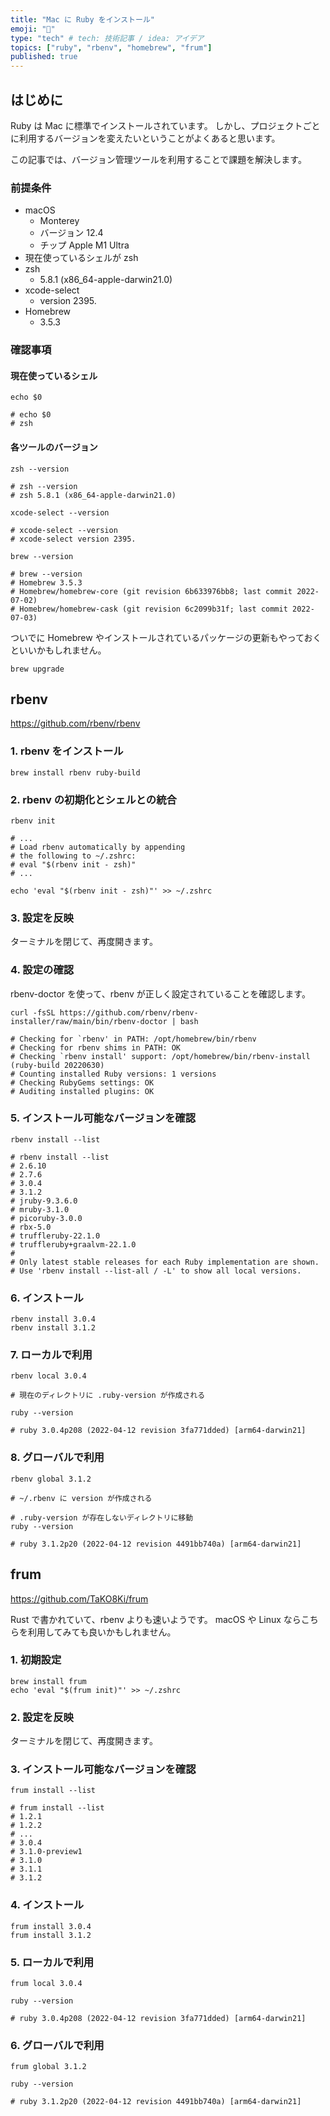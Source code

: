 ```yaml
---
title: "Mac に Ruby をインストール"
emoji: "📕"
type: "tech" # tech: 技術記事 / idea: アイデア
topics: ["ruby", "rbenv", "homebrew", "frum"]
published: true
---
```


## はじめに

Ruby は Mac に標準でインストールされています。
しかし、プロジェクトごとに利用するバージョンを変えたいということがよくあると思います。

この記事では、バージョン管理ツールを利用することで課題を解決します。

### 前提条件

- macOS
    - Monterey
    - バージョン 12.4
    - チップ Apple M1 Ultra
- 現在使っているシェルが zsh
- zsh
    - 5.8.1 (x86_64-apple-darwin21.0)
- xcode-select
    - version 2395.
- Homebrew
    - 3.5.3

### 確認事項

#### 現在使っているシェル

```shell
echo $0

# echo $0
# zsh
```

#### 各ツールのバージョン

```shell
zsh --version

# zsh --version
# zsh 5.8.1 (x86_64-apple-darwin21.0)

xcode-select --version

# xcode-select --version
# xcode-select version 2395.

brew --version

# brew --version
# Homebrew 3.5.3
# Homebrew/homebrew-core (git revision 6b633976bb8; last commit 2022-07-02)
# Homebrew/homebrew-cask (git revision 6c2099b31f; last commit 2022-07-03)
```

ついでに Homebrew やインストールされているパッケージの更新もやっておくといいかもしれません。

```shell
brew upgrade
```

## rbenv

https://github.com/rbenv/rbenv

### 1. rbenv をインストール

```shell
brew install rbenv ruby-build
```

### 2. rbenv の初期化とシェルとの統合

```shell
rbenv init

# ...
# Load rbenv automatically by appending
# the following to ~/.zshrc:
# eval "$(rbenv init - zsh)"
# ...

echo 'eval "$(rbenv init - zsh)"' >> ~/.zshrc
```

### 3. 設定を反映

ターミナルを閉じて、再度開きます。

### 4. 設定の確認

rbenv-doctor を使って、rbenv が正しく設定されていることを確認します。

```shell
curl -fsSL https://github.com/rbenv/rbenv-installer/raw/main/bin/rbenv-doctor | bash

# Checking for `rbenv' in PATH: /opt/homebrew/bin/rbenv
# Checking for rbenv shims in PATH: OK
# Checking `rbenv install' support: /opt/homebrew/bin/rbenv-install (ruby-build 20220630)
# Counting installed Ruby versions: 1 versions
# Checking RubyGems settings: OK
# Auditing installed plugins: OK
```

### 5. インストール可能なバージョンを確認

```shell
rbenv install --list

# rbenv install --list
# 2.6.10
# 2.7.6
# 3.0.4
# 3.1.2
# jruby-9.3.6.0
# mruby-3.1.0
# picoruby-3.0.0
# rbx-5.0
# truffleruby-22.1.0
# truffleruby+graalvm-22.1.0
# 
# Only latest stable releases for each Ruby implementation are shown.
# Use 'rbenv install --list-all / -L' to show all local versions.
```

### 6. インストール

```shell
rbenv install 3.0.4
rbenv install 3.1.2
```

### 7. ローカルで利用

```shell
rbenv local 3.0.4

# 現在のディレクトリに .ruby-version が作成される

ruby --version

# ruby 3.0.4p208 (2022-04-12 revision 3fa771dded) [arm64-darwin21]
```

### 8. グローバルで利用

```shell
rbenv global 3.1.2

# ~/.rbenv に version が作成される  

# .ruby-version が存在しないディレクトリに移動
ruby --version

# ruby 3.1.2p20 (2022-04-12 revision 4491bb740a) [arm64-darwin21]
```

## frum

https://github.com/TaKO8Ki/frum

Rust で書かれていて、rbenv よりも速いようです。
macOS や Linux ならこちらを利用してみても良いかもしれません。

### 1. 初期設定

```shell
brew install frum
echo 'eval "$(frum init)"' >> ~/.zshrc
```

### 2. 設定を反映

ターミナルを閉じて、再度開きます。

### 3. インストール可能なバージョンを確認

```shell
frum install --list

# frum install --list
# 1.2.1
# 1.2.2
# ...
# 3.0.4
# 3.1.0-preview1
# 3.1.0
# 3.1.1
# 3.1.2
```

### 4. インストール

```shell
frum install 3.0.4
frum install 3.1.2
```

### 5. ローカルで利用

```shell
frum local 3.0.4

ruby --version

# ruby 3.0.4p208 (2022-04-12 revision 3fa771dded) [arm64-darwin21]
```

### 6. グローバルで利用

```shell
frum global 3.1.2

ruby --version

# ruby 3.1.2p20 (2022-04-12 revision 4491bb740a) [arm64-darwin21]
```
